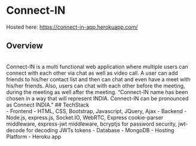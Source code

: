 # Connect-IN
Hosted here: https://connect-in-app.herokuapp.com/
</br>
## Overview
</br>
Connect-IN is a multi functional web application where multiple users can connect with each other via chat as well as video call. A user can add friends to his/her contact list and then can chat and even have a meet with his/her friends. Also, users can chat with each other before the meeting, during the meeting as well after the meeting.
“Connect-IN name has been chosen in a way that will represent INDIA. Connect-IN can be pronounced as Connect INDIA.”
## TechStack
</br>
- Frontend - HTML, CSS, Bootstrap, Javascript, JQuery, Ajax
- Backend - Node.js,  express.js, Socket.IO, WebRTC, Express cookie-parser middleware, express-jwt middleware, bcryptjs for password security, jwt-decode for decoding JWTs tokens
- Database - MongoDB
- Hosting Platform - Heroku app
